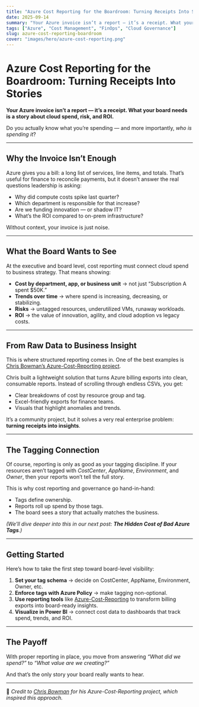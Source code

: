 ```yaml
---
title: "Azure Cost Reporting for the Boardroom: Turning Receipts Into Stories"
date: 2025-09-14
summary: "Your Azure invoice isn’t a report — it’s a receipt. What your board needs is a story about cloud spend, risk, and ROI. Learn how to connect Azure costs to departments, apps, and business units with reporting and tags."
tags: ["Azure", "Cost Management", "FinOps", "Cloud Governance"]
slug: azure-cost-reporting-boardroom
cover: "images/hero/azure-cost-reporting.png"
---
```


# Azure Cost Reporting for the Boardroom: Turning Receipts Into Stories

**Your Azure invoice isn’t a report — it’s a receipt. What your board needs is a story about cloud spend, risk, and ROI.**

Do you actually know what you’re spending — and more importantly, *who is spending it*?

---

## Why the Invoice Isn’t Enough

Azure gives you a bill: a long list of services, line items, and totals. That’s useful for finance to reconcile payments, but it doesn’t answer the real questions leadership is asking:

- Why did compute costs spike last quarter?  
- Which department is responsible for that increase?  
- Are we funding innovation — or shadow IT?  
- What’s the ROI compared to on-prem infrastructure?

Without context, your invoice is just noise.

---

## What the Board Wants to See

At the executive and board level, cost reporting must connect cloud spend to business strategy. That means showing:

- **Cost by department, app, or business unit** → not just “Subscription A spent $50K.”  
- **Trends over time** → where spend is increasing, decreasing, or stabilizing.  
- **Risks** → untagged resources, underutilized VMs, runaway workloads.  
- **ROI** → the value of innovation, agility, and cloud adoption vs legacy costs.

---

## From Raw Data to Business Insight

This is where structured reporting comes in. One of the best examples is [Chris Bowman’s Azure-Cost-Reporting project](https://github.com/chris-bowman/Azure-Cost-Reporting).

Chris built a lightweight solution that turns Azure billing exports into clean, consumable reports. Instead of scrolling through endless CSVs, you get:

- Clear breakdowns of cost by resource group and tag.  
- Excel-friendly exports for finance teams.  
- Visuals that highlight anomalies and trends.

It’s a community project, but it solves a very real enterprise problem: **turning receipts into insights**.

---

## The Tagging Connection

Of course, reporting is only as good as your tagging discipline. If your resources aren’t tagged with *CostCenter*, *AppName*, *Environment*, and *Owner*, then your reports won’t tell the full story.

This is why cost reporting and governance go hand-in-hand:

- Tags define ownership.  
- Reports roll up spend by those tags.  
- The board sees a story that actually matches the business.

*(We’ll dive deeper into this in our next post: **The Hidden Cost of Bad Azure Tags**.)*

---

## Getting Started

Here’s how to take the first step toward board-level visibility:

1. **Set your tag schema** → decide on CostCenter, AppName, Environment, Owner, etc.  
2. **Enforce tags with Azure Policy** → make tagging non-optional.  
3. **Use reporting tools** like [Azure-Cost-Reporting](https://github.com/chris-bowman/Azure-Cost-Reporting) to transform billing exports into board-ready insights.  
4. **Visualize in Power BI** → connect cost data to dashboards that track spend, trends, and ROI.

---

## The Payoff

With proper reporting in place, you move from answering *“What did we spend?”* to *“What value are we creating?”*

And that’s the only story your board really wants to hear.

---

📌 *Credit to [Chris Bowman](https://github.com/chris-bowman) for his Azure-Cost-Reporting project, which inspired this approach.*
